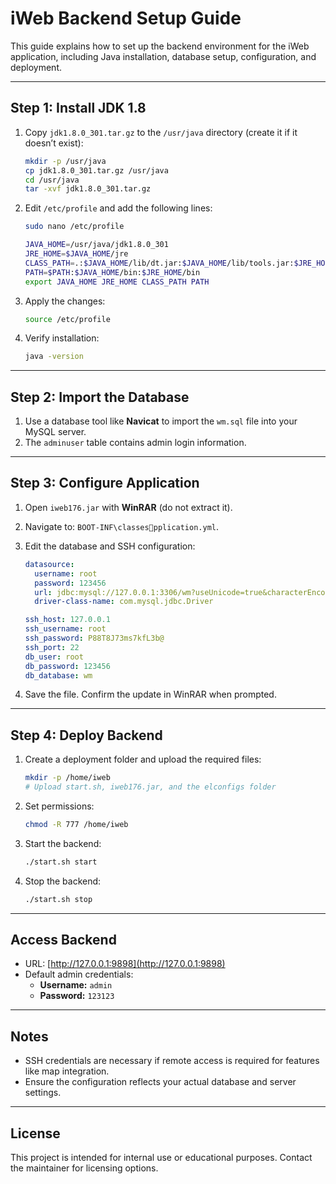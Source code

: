 # iWeb Backend Setup Guide

This guide explains how to set up the backend environment for the iWeb application, including Java installation, database setup, configuration, and deployment.

---

## Step 1: Install JDK 1.8

1. Copy `jdk1.8.0_301.tar.gz` to the `/usr/java` directory (create it if it doesn’t exist):

   ```bash
   mkdir -p /usr/java
   cp jdk1.8.0_301.tar.gz /usr/java
   cd /usr/java
   tar -xvf jdk1.8.0_301.tar.gz
   ```

2. Edit `/etc/profile` and add the following lines:

   ```bash
   sudo nano /etc/profile
   ```

   ```bash
   JAVA_HOME=/usr/java/jdk1.8.0_301
   JRE_HOME=$JAVA_HOME/jre
   CLASS_PATH=.:$JAVA_HOME/lib/dt.jar:$JAVA_HOME/lib/tools.jar:$JRE_HOME/lib
   PATH=$PATH:$JAVA_HOME/bin:$JRE_HOME/bin
   export JAVA_HOME JRE_HOME CLASS_PATH PATH
   ```

3. Apply the changes:

   ```bash
   source /etc/profile
   ```

4. Verify installation:

   ```bash
   java -version
   ```

---

## Step 2: Import the Database

1. Use a database tool like **Navicat** to import the `wm.sql` file into your MySQL server.
2. The `adminuser` table contains admin login information.

---

## Step 3: Configure Application

1. Open `iweb176.jar` with **WinRAR** (do not extract it).
2. Navigate to: `BOOT-INF\classespplication.yml`.
3. Edit the database and SSH configuration:

   ```yaml
   datasource:
     username: root
     password: 123456
     url: jdbc:mysql://127.0.0.1:3306/wm?useUnicode=true&characterEncoding=utf-8&useSSL=false&serverTimezone=UTC
     driver-class-name: com.mysql.jdbc.Driver

   ssh_host: 127.0.0.1
   ssh_username: root
   ssh_password: P88T8J73ms7kfL3b@
   ssh_port: 22
   db_user: root
   db_password: 123456
   db_database: wm
   ```

4. Save the file. Confirm the update in WinRAR when prompted.

---

## Step 4: Deploy Backend

1. Create a deployment folder and upload the required files:

   ```bash
   mkdir -p /home/iweb
   # Upload start.sh, iweb176.jar, and the elconfigs folder
   ```

2. Set permissions:

   ```bash
   chmod -R 777 /home/iweb
   ```

3. Start the backend:

   ```bash
   ./start.sh start
   ```

4. Stop the backend:

   ```bash
   ./start.sh stop
   ```

---

## Access Backend

- URL: [http://127.0.0.1:9898](http://127.0.0.1:9898)
- Default admin credentials:
  - **Username:** `admin`
  - **Password:** `123123`

---

## Notes

- SSH credentials are necessary if remote access is required for features like map integration.
- Ensure the configuration reflects your actual database and server settings.

---

## License

This project is intended for internal use or educational purposes. Contact the maintainer for licensing options.
